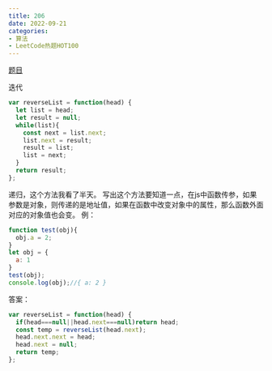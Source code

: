 ```yaml
---
title: 206
date: 2022-09-21
categories: 
- 算法
- LeetCode热题HOT100
---
```


[题目](https://leetcode.cn/problems/reverse-linked-list/)

迭代
```js
var reverseList = function(head) {
  let list = head;
  let result = null;
  while(list){
    const next = list.next;
    list.next = result;
    result = list;
    list = next;
  }
  return result;
};
```

递归，这个方法我看了半天。
写出这个方法要知道一点，在js中函数传参，如果参数是对象，则传递的是地址值，如果在函数中改变对象中的属性，那么函数外面对应的对象值也会变。
例：
```js
function test(obj){
  obj.a = 2;
}
let obj = {
  a: 1
}
test(obj);
console.log(obj);//{ a: 2 }
```
答案：
```js
var reverseList = function(head) {
  if(head===null||head.next===null)return head;
  const temp = reverseList(head.next);
  head.next.next = head;
  head.next = null;
  return temp;
};
```
